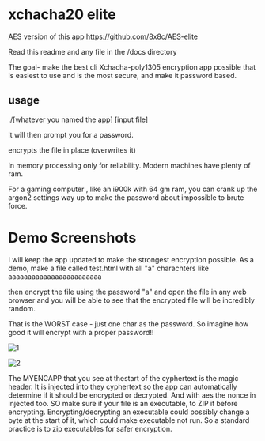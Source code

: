 # xchacha20 elite

AES version of this app  https://github.com/8x8c/AES-elite




Read this readme and any file in the /docs directory

The goal- make the best cli Xchacha-poly1305 encryption app possible that is easiest to use and is the most secure, and make it password based. 

## usage

./[whatever you named the app] [input file]

it will then prompt you for a password. 

encrypts the file in place (overwrites it) 

In memory processing only for reliability. Modern machines have plenty of ram. 

For a gaming computer , like an i900k with 64 gm ram, you can crank up the argon2 settings way up to make the
password about impossible to brute force. 



# Demo Screenshots
I will keep the app updated to make the strongest encryption possible. As a demo, make a file called test.html with all "a" charachters like aaaaaaaaaaaaaaaaaaaaaaaa  

then encrypt the file using the password "a"  and open the file in any web browser  and you will be able to see that the  encrypted file will be incredibly random. 

That is the WORST case - just one char as the password. So imagine how good it will encrypt with a proper password!! 

![1](https://github.com/user-attachments/assets/9bbf7952-efdf-43d7-adbb-4fb3ccb6ba80)



![2](https://github.com/user-attachments/assets/e5b22d84-c635-4093-b007-ce5e877d95e4)


The MYENCAPP that you see at thestart of the cyphertext is the magic header. It is injected into they cyphertext so the app can automatically determine if it should be
encrypted or decrypted. And with aes the nonce in injected too. SO make sure if your file is an executable, to ZIP it before encrypting. Encrypting/decrypting an executable could possibly change a byte at the start of it, which could make executable not run. So a standard practice is to zip executables for safer encryption. 
